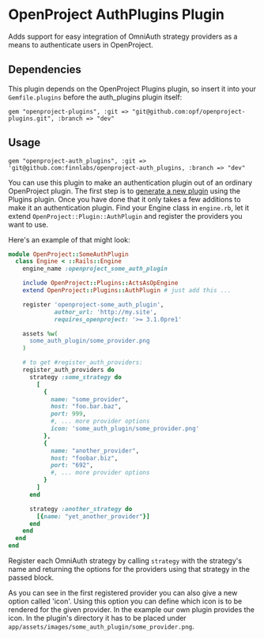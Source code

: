 # OpenProject AuthPlugins Plugin

Adds support for easy integration of OmniAuth strategy providers as a means to authenticate users in OpenProject.

## Dependencies

This plugin depends on the OpenProject Plugins plugin, so insert it into your `Gemfile.plugins` before the auth_plugins plugin itself:

    gem "openproject-plugins", :git => "git@github.com:opf/openproject-plugins.git", :branch => "dev"

## Usage

    gem "openproject-auth_plugins", :git => 'git@github.com:finnlabs/openproject-auth_plugins, :branch => "dev"

You can use this plugin to make an authentication plugin out of an ordinary OpenProject plugin.
The first step is to [generate a new plugin](https://github.com/opf/openproject-plugins#generator) using the Plugins plugin.
Once you have done that it only takes a few additions to make it an authentication plugin.
Find your Engine class in `engine.rb`, let it extend `OpenProject::Plugin::AuthPlugin` and register the providers you want to use.

Here's an example of that might look:

```ruby
module OpenProject::SomeAuthPlugin
  class Engine < ::Rails::Engine
    engine_name :openproject_some_auth_plugin

    include OpenProject::Plugins::ActsAsOpEngine
    extend OpenProject::Plugins::AuthPlugin # just add this ...

    register 'openproject-some_auth_plugin',
             author_url: 'http://my.site',
             requires_openproject: '>= 3.1.0pre1'

    assets %w(
      some_auth_plugin/some_provider.png
    )

    # to get #register_auth_providers:
    register_auth_providers do
      strategy :some_strategy do
        [
          {
            name: "some_provider",
            host: "foo.bar.baz",
            port: 999,
            #, ... more provider options
            icon: 'some_auth_plugin/some_provider.png'
          },
          {
            name: "another_provider",
            host: "foobar.biz",
            port: "692",
            #, ... more provider options
          }
        ]
      end

      strategy :another_strategy do
        [{name: "yet_another_provider"}]
      end
    end
  end
end
```

Register each OmniAuth strategy by calling `strategy` with the strategy's name and returning the options for the providers using that strategy in the passed block.

As you can see in the first registered provider you can also give a new option called 'icon'.
Using this option you can define which icon is to be rendered for the given provider.
In the example our own plugin provides the icon. In the plugin's directory it has to be placed under `app/assets/images/some_auth_plugin/some_provider.png`.
